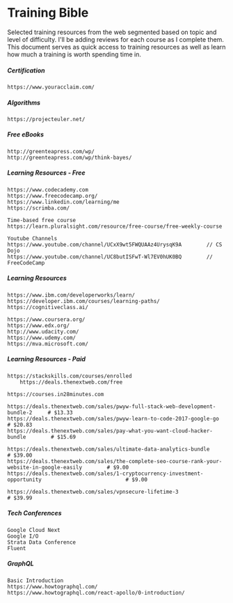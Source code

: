 # Training Bible

Selected training resources from the web segmented based on topic and level of difficulty. I'll be adding reviews for each course as I complete them. This document serves as quick access to training resources as well as learn how much a training is worth spending time in.

##### Certification

```
https://www.youracclaim.com/
```

##### Algorithms

```
https://projecteuler.net/
```

##### Free eBooks

```
http://greenteapress.com/wp/
http://greenteapress.com/wp/think-bayes/
```

##### Learning Resources - Free

```
https://www.codecademy.com
https://www.freecodecamp.org/
https://www.linkedin.com/learning/me
https://scrimba.com/

Time-based free course
https://learn.pluralsight.com/resource/free-course/free-weekly-course

Youtube Channels
https://www.youtube.com/channel/UCxX9wt5FWQUAAz4UrysqK9A        // CS Dojo
https://www.youtube.com/channel/UC8butISFwT-Wl7EV0hUK0BQ        // FreeCodeCamp
```

##### Learning Resources

```
https://www.ibm.com/developerworks/learn/
https://developer.ibm.com/courses/learning-paths/
https://cognitiveclass.ai/

https://www.coursera.org/
https://www.edx.org/
http://www.udacity.com/
https://www.udemy.com/
https://mva.microsoft.com/
```

##### Learning Resources - Paid

```
https://stackskills.com/courses/enrolled
    https://deals.thenextweb.com/free

https://courses.in28minutes.com

https://deals.thenextweb.com/sales/pwyw-full-stack-web-development-bundle-2     # $13.33
https://deals.thenextweb.com/sales/pwyw-learn-to-code-2017-google-go            # $20.83
https://deals.thenextweb.com/sales/pay-what-you-want-cloud-hacker-bundle        # $15.69

https://deals.thenextweb.com/sales/ultimate-data-analytics-bundle                                    # $39.00
https://deals.thenextweb.com/sales/the-complete-seo-course-rank-your-website-in-google-easily        # $9.00
https://deals.thenextweb.com/sales/1-cryptocurrency-investment-opportunity                           # $9.00

https://deals.thenextweb.com/sales/vpnsecure-lifetime-3                         # $39.99
```

##### Tech Conferences

```
Google Cloud Next
Google I/O
Strata Data Conference
Fluent
```

##### GraphQL

```
Basic Introduction
https://www.howtographql.com/
https://www.howtographql.com/react-apollo/0-introduction/

```



